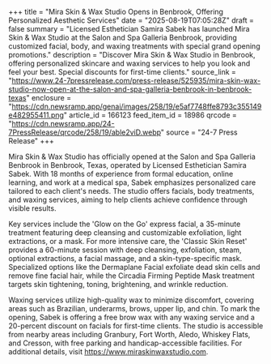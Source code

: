 +++
title = "Mira Skin & Wax Studio Opens in Benbrook, Offering Personalized Aesthetic Services"
date = "2025-08-19T07:05:28Z"
draft = false
summary = "Licensed Esthetician Samira Sabek has launched Mira Skin & Wax Studio at the Salon and Spa Galleria Benbrook, providing customized facial, body, and waxing treatments with special grand opening promotions."
description = "Discover Mira Skin & Wax Studio in Benbrook, offering personalized skincare and waxing services to help you look and feel your best. Special discounts for first-time clients."
source_link = "https://www.24-7pressrelease.com/press-release/525935/mira-skin-wax-studio-now-open-at-the-salon-and-spa-galleria-benbrook-in-benbrook-texas"
enclosure = "https://cdn.newsramp.app/genai/images/258/19/e5af7748ffe8793c355149e482955411.png"
article_id = 166123
feed_item_id = 18986
qrcode = "https://cdn.newsramp.app/24-7PressRelease/qrcode/258/19/able2viD.webp"
source = "24-7 Press Release"
+++

<p>Mira Skin & Wax Studio has officially opened at the Salon and Spa Galleria Benbrook in Benbrook, Texas, operated by Licensed Esthetician Samira Sabek. With 18 months of experience from formal education, online learning, and work at a medical spa, Sabek emphasizes personalized care tailored to each client's needs. The studio offers facials, body treatments, and waxing services, aiming to help clients achieve confidence through visible results.</p><p>Key services include the 'Glow on the Go' express facial, a 35-minute treatment featuring deep cleansing and customizable exfoliation, light extractions, or a mask. For more intensive care, the 'Classic Skin Reset' provides a 60-minute session with deep cleansing, exfoliation, steam, optional extractions, a facial massage, and a skin-type-specific mask. Specialized options like the Dermaplane Facial exfoliate dead skin cells and remove fine facial hair, while the Circadia Firming Peptide Mask treatment targets skin tightening, toning, brightening, and wrinkle reduction.</p><p>Waxing services utilize high-quality wax to minimize discomfort, covering areas such as Brazilian, underarms, brows, upper lip, and chin. To mark the opening, Sabek is offering a free brow wax with any waxing service and a 20-percent discount on facials for first-time clients. The studio is accessible from nearby areas including Granbury, Fort Worth, Aledo, Whiskey Flats, and Cresson, with free parking and handicap-accessible facilities. For additional details, visit <a href="https://www.miraskinwaxstudio.com" rel="nofollow" target="_blank">https://www.miraskinwaxstudio.com</a>.</p>